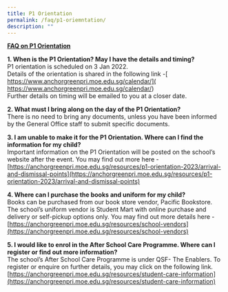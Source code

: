 ```yaml
---
title: P1 Orientation
permalink: /faq/p1-oriemntation/
description: ""
---
```

**<u>FAQ on P1 Orientation</u>**<br>

**1. When is the P1 Orientation? May I have the details and timing?**<br>
P1 orientation is scheduled on 3 Jan 2022.<br>
Details of the orientation is shared in the following link -[ https://www.anchorgreenpri.moe.edu.sg/calendar/]( https://www.anchorgreenpri.moe.edu.sg/calendar/) <br>
Further details on timing will be emailed to you at a closer date.<br>

**2. What must I bring along on the day of the P1 Orientation?**<br>
There is no need to bring any documents, unless you have been informed by the General Office staff to submit specific documents. <br>

**3. I am unable to make it for the P1 Orientation. Where can I find the information for my child?**<br>
Important information on the P1 Orientation will be posted on the school’s website after the event. You may find out more here - [https://anchorgreenpri.moe.edu.sg/resources/p1-orientation-2023/arrival-and-dismissal-points](https://anchorgreenpri.moe.edu.sg/resources/p1-orientation-2023/arrival-and-dismissal-points) <br>

**4. Where can I purchase the books and uniform for my child?**<br>
Books can be purchased from our book store vendor, Pacific Bookstore.  The school’s uniform vendor is Student Mart with online purchase and delivery or self-pickup options only.  You may find out more details here - [https://anchorgreenpri.moe.edu.sg/resources/school-vendors](https://anchorgreenpri.moe.edu.sg/resources/school-vendors) <br>

**5. I would like to enrol in the After School Care Programme. Where can I register or find out more information?**<br>
The school’s After School Care Programme is under QSF- The Enablers. To register or enquire on further details, you may click on the following link.  [https://anchorgreenpri.moe.edu.sg/resources/student-care-information](https://anchorgreenpri.moe.edu.sg/resources/student-care-information) <br>